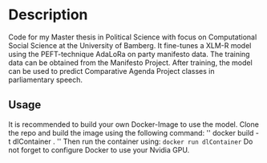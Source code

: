 # Description
Code for my Master thesis in Political Science with focus on Computational Social Science at the University of Bamberg. It fine-tunes a XLM-R model using the PEFT-technique AdaLoRa on party manifesto data. The training data can be obtained from the Manifesto Project. After training, the model can be used to predict Comparative Agenda Project classes in parliamentary speech.

## Usage
It is recommended to build your own Docker-Image to use the model. Clone the repo and build the image using the following command:
''
docker build -t dlContainer . 
''
Then run the container using:
``
docker run dlContainer
``
Do not forget to configure Docker to use your Nvidia GPU.
